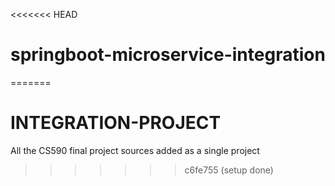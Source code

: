 <<<<<<< HEAD
# springboot-microservice-integration
=======
# INTEGRATION-PROJECT
All the CS590 final project sources added as a single project
>>>>>>> c6fe755 (setup done)
